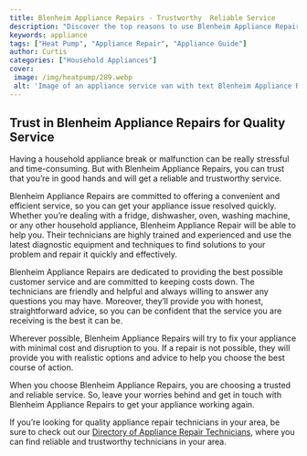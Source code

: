 ```yaml
---
title: Blenheim Appliance Repairs - Trustworthy  Reliable Service
description: "Discover the top reasons to use Blenheim Appliance Repairs for your next appliance repair - learn why they are the best choice for providing trustworthy reliable service"
keywords: appliance
tags: ["Heat Pump", "Appliance Repair", "Appliance Guide"]
author: Curtis
categories: ["Household Appliances"]
cover: 
 image: /img/heatpump/289.webp
 alt: 'Image of an appliance service van with text Blenheim Appliance Repairs - Trustworthy Reliable Service'
---
```

## Trust in Blenheim Appliance Repairs for Quality Service

Having a household appliance break or malfunction can be really stressful and time-consuming. But with Blenheim Appliance Repairs, you can trust that you’re in good hands and will get a reliable and trustworthy service. 

Blenheim Appliance Repairs are committed to offering a convenient and efficient service, so you can get your appliance issue resolved quickly. Whether you’re dealing with a fridge, dishwasher, oven, washing machine, or any other household appliance, Blenheim Appliance Repair will be able to help you. Their technicians are highly trained and experienced and use the latest diagnostic equipment and techniques to find solutions to your problem and repair it quickly and effectively. 

Blenheim Appliance Repairs are dedicated to providing the best possible customer service and are committed to keeping costs down. The technicians are friendly and helpful and always willing to answer any questions you may have. Moreover, they’ll provide you with honest, straightforward advice, so you can be confident that the service you are receiving is the best it can be. 

Wherever possible, Blenheim Appliance Repairs will try to fix your appliance with minimal cost and disruption to you. If a repair is not possible, they will provide you with realistic options and advice to help you choose the best course of action.

When you choose Blenheim Appliance Repairs, you are choosing a trusted and reliable service. So, leave your worries behind and get in touch with Blenheim Appliance Repairs to get your appliance working again. 

If you’re looking for quality appliance repair technicians in your area, be sure to check out our [Directory of Appliance Repair Technicians](./pages/appliance-repair-technicians), where you can find reliable and trustworthy technicians in your area.

